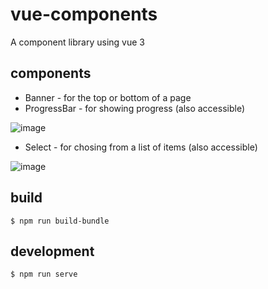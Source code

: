 # vue-components

A component library using vue 3

## components

- Banner - for the top or bottom of a page
- ProgressBar - for showing progress (also accessible)

![image](https://user-images.githubusercontent.com/48261561/147702859-ecb4b5c6-26d8-4197-8934-28e69779b814.png)


- Select - for chosing from a list of items (also accessible)

![image](https://user-images.githubusercontent.com/48261561/147702817-19a31b37-42b9-4f26-9958-d31d7673a290.png)


## build

    $ npm run build-bundle

## development

    $ npm run serve
